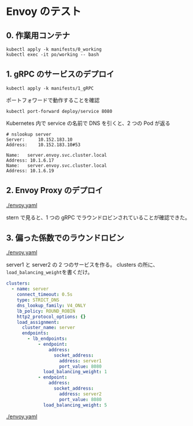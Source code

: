 # Envoy のテスト

## 0. 作業用コンテナ

```
kubectl apply -k manifests/0_working
kubectl exec -it po/working -- bash
```

## 1. gRPC のサービスのデプロイ

```
kubectl apply -k manifests/1_gRPC
```

ポートフォワードで動作することを確認

```
kubectl port-forward deploy/service 8080
```

Kubernetes 内で service の名前で DNS を引くと、2 つの Pod が返る

```
# nslookup server
Server:		10.152.183.10
Address:	10.152.183.10#53

Name:	server.envoy.svc.cluster.local
Address: 10.1.6.17
Name:	server.envoy.svc.cluster.local
Address: 10.1.6.19
```

## 2. Envoy Proxy のデプロイ

[./envoy.yaml](./manifests/2_envoy/envoy.yaml)

stern で見ると、1 つの gRPC でラウンドロビンされていることが確認できた。

## 3. 偏った係数でのラウンドロビン

[./envoy.yaml](./manifests/3_use_load_balancing_weight/envoy.yaml)

server1 と server2 の 2 つのサービスを作る。
clusters の所に、`load_balancing_weight`を書くだけ。

```yaml
clusters:
  - name: server
    connect_timeout: 0.5s
    type: STRICT_DNS
    dns_lookup_family: V4_ONLY
    lb_policy: ROUND_ROBIN
    http2_protocol_options: {}
    load_assignment:
      cluster_name: server
      endpoints:
        - lb_endpoints:
            - endpoint:
                address:
                  socket_address:
                    address: server1
                    port_value: 8080
              load_balancing_weight: 1
            - endpoint:
                address:
                  socket_address:
                    address: server2
                    port_value: 8080
              load_balancing_weight: 5
```

[./envoy.yaml](./manifests/2_envoy/envoy.yaml)
